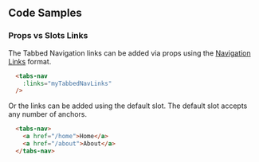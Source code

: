 ## Code Samples
### Props vs Slots Links
The Tabbed Navigation links can be added via props using the [Navigation Links](/components/NavLinks) format.
```html
  <tabs-nav
    :links="myTabbedNavLinks"
  />
```

Or the links can be added using the default slot. The default slot accepts any number of anchors.
```html
  <tabs-nav>
    <a href="/home">Home</a>
    <a href="/about">About</a>
  </tabs-nav>
```
